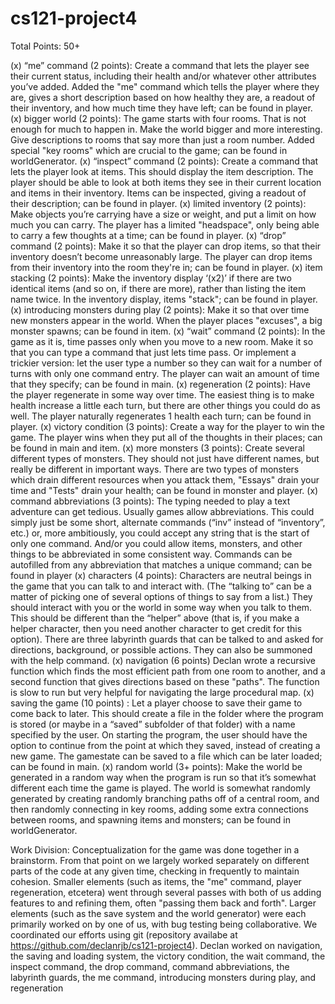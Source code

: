 # cs121-project4
Total Points: 50+

(x) “me” command (2 points): Create a command that lets the player see their current status, including their health and/or whatever other attributes you’ve added.
    Added the "me" command which tells the player where they are, gives a short description based on how healthy they are, a readout of their inventory, and how much time they have left; can be found in player.
(x) bigger world (2 points): The game starts with four rooms. That is not enough for much to happen in. Make the world bigger and more interesting. Give descriptions to rooms that say more than just a room number.
    Added special "key rooms" which are crucial to the game; can be found in worldGenerator.
(x) “inspect” command (2 points): Create a command that lets the player look at items. This should display the item description. The player should be able to look at both items they see in their current location and items in their inventory.
    Items can be inspected, giving a readout of their description; can be found in player.
(x) limited inventory (2 points): Make objects you’re carrying have a size or weight, and put a limit on how much you can carry.
    The player has a limited "headspace", only being able to carry a few thoughts at a time; can be found in player.
(x) “drop” command (2 points): Make it so that the player can drop items, so that their inventory doesn’t become unreasonably large.
    The player can drop items from their inventory into the room they're in; can be found in player.
(x) item stacking (2 points): Make the inventory display ‘(x2)’ if there are two identical items (and so on, if there are more), rather than listing the item name twice.
    In the inventory display, items "stack"; can be found in player.
(x) introducing monsters during play (2 points): Make it so that over time new monsters appear in the world.
    When the player places "excuses", a big monster spawns; can be found in item.
(x) “wait” command (2 points): In the game as it is, time passes only when you move to a new room. Make it so that you can type a command that just lets time pass. Or implement a trickier version: let the user type a number so they can wait for a number of turns with only one command entry.
    The player can wait an amount of time that they specify; can be found in main.
(x) regeneration (2 points): Have the player regenerate in some way over time. The easiest thing is to make health increase a little each turn, but there are other things you could do as well.
    The player naturally regenerates 1 health each turn; can be found in player.
(x) victory condition (3 points): Create a way for the player to win the game.
    The player wins when they put all of the thoughts in their places; can be found in main and item.
(x) more monsters (3 points): Create several different types of monsters. They should not just have different names, but really be different in important ways.
    There are two types of monsters which drain different resources when you attack them, "Essays" drain your time and "Tests" drain your health; can be found in monster and player.
(x) command abbreviations (3 points): The typing needed to play a text adventure can get tedious. Usually games allow abbreviations. This could simply just be some short, alternate commands (“inv” instead of “inventory”, etc.) or, more ambitiously, you could accept any string that is the start of only one command. And/or you could allow items, monsters, and other things to be abbreviated in some consistent way.
    Commands can be autofilled from any abbreviation that matches a unique command; can be found in player
(x) characters (4 points): Characters are neutral beings in the game that you can talk to and interact with. (The “talking to” can be a matter of picking one of several options of things to say from a list.) They should interact with you or the world in some way when you talk to them. This should be different than the “helper” above (that is, if you make a helper character, then you need another character to get credit for this option).
    There are three labyrinth guards that can be talked to and asked for directions, background, or possible actions. They can also be summoned with the help command.
(x) navigation (6 points)
    Declan wrote a recursive function which finds the most efficient path from one room to another, and a second function that gives directions based on these "paths". The function is slow to run but very helpful for navigating the large procedural map.
(x) saving the game (10 points) : Let a player choose to save their game to come back to later. This should create a file in the folder where the program is stored (or maybe in a “saved” subfolder of that folder) with a name specified by the user. On starting the program, the user should have the option to continue from the point at which they saved, instead of creating a new game.
    The gamestate can be saved to a file which can be later loaded; can be found in main.
(x) random world (3+ points): Make the world be generated in a random way when the program is run so that it’s somewhat different each time the game is played.
    The world is somewhat randomly generated by creating randomly branching paths off of a central room, and then randomly connecting in key rooms, adding some extra connections between rooms, and spawning items and monsters; can be found in worldGenerator.

Work Division:
    Conceptualization for the game was done together in a brainstorm.
    From that point on we largely worked separately on different parts of the code at any given time, checking in frequently to maintain cohesion.
    Smaller elements (such as items, the "me" command, player regeneration, etcetera) went through several passes with both of us adding features to and refining them, often "passing them back and forth".
    Larger elements (such as the save system and the world generator) were each primarily worked on by one of us, with bug testing being collaborative.
    We coordinated our efforts using git (repository availabe at https://github.com/declanrjb/cs121-project4). 
    Declan worked on navigation, the saving and loading system, the victory condition, the wait command, the inspect command, 
    the drop command, command abbreviations, the labyrinth guards, the me command, introducing monsters during play, and regeneration